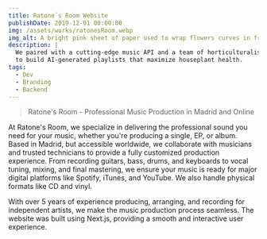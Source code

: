 ```yaml
---
title: Ratone´s Room Website
publishDate: 2019-12-01 00:00:00
img: /assets/works/ratonesRoom.webp
img_alt: A bright pink sheet of paper used to wrap flowers curves in front of rich blue background
description: |
  We paired with a cutting-edge music API and a team of horticulturalists
  to build AI-generated playlists that maximize houseplant health.
tags:
  - Dev
  - Branding
  - Backend
---
```


> Ratone's Room - Professional Music Production in Madrid and Online

At Ratone's Room, we specialize in delivering the professional sound you need for your music, whether you're producing a single, EP, or album. Based in Madrid, but accessible worldwide, we collaborate with musicians and trusted technicians to provide a fully customized production experience. From recording guitars, bass, drums, and keyboards to vocal tuning, mixing, and final mastering, we ensure your music is ready for major digital platforms like Spotify, iTunes, and YouTube. We also handle physical formats like CD and vinyl.

With over 5 years of experience producing, arranging, and recording for independent artists, we make the music production process seamless. The website was built using Next.js, providing a smooth and interactive user experience.
